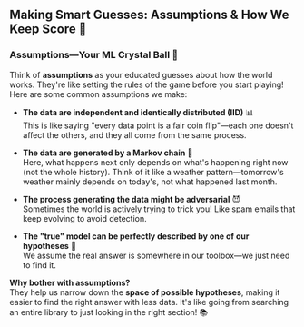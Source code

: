 ## Making Smart Guesses: Assumptions & How We Keep Score 🎯

### Assumptions—Your ML Crystal Ball 🔮

Think of **assumptions** as your educated guesses about how the world works. They're like setting the rules of the game before you start playing! Here are some common assumptions we make:

- **The data are independent and identically distributed (IID)** 📊  
  This is like saying "every data point is a fair coin flip"—each one doesn't affect the others, and they all come from the same process.

- **The data are generated by a Markov chain** 🔗  
  Here, what happens next only depends on what's happening right now (not the whole history). Think of it like a weather pattern—tomorrow's weather mainly depends on today's, not what happened last month.

- **The process generating the data might be adversarial** 😈  
  Sometimes the world is actively trying to trick you! Like spam emails that keep evolving to avoid detection.

- **The "true" model can be perfectly described by one of our hypotheses** 🎯  
  We assume the real answer is somewhere in our toolbox—we just need to find it.

**Why bother with assumptions?**  
They help us narrow down the **space of possible hypotheses**, making it easier to find the right answer with less data. It's like going from searching an entire library to just looking in the right section! 📚